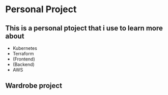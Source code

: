 # Personal Project
## This is a personal ptoject that i use to learn more about
- Kubernetes
- Terraform
- (Frontend)
- (Backend)
- AWS
## Wardrobe project